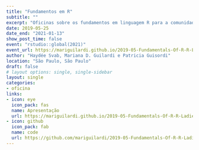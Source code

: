 ```yaml
---
title: "Fundamentos em R"
subtitle: ""
excerpt: "Oficinas sobre os fundamentos em linguagem R para a comunidade RLadies São Paulo"
date: 2019-05-25
date_end: "2021-01-13"
show_post_time: false
event: "rstudio::global(2021)"
event_url: https://mariguilardi.github.io/2019-05-Fundamentals-Of-R-R-LadiesSP/#1
author: "Haydée Svab, Mariana D. Guilardi e Patricia Guisordi"
location: "São Paulo, São Paulo"
draft: false
# layout options: single, single-sidebar
layout: single
categories:
- oficina
links:
- icon: eye
  icon_pack: fas
  name: Apresentação
  url: https://mariguilardi.github.io/2019-05-Fundamentals-Of-R-R-LadiesSP/#1
- icon: github
  icon_pack: fab
  name: code
  url: https://github.com/mariguilardi/2019-05-Fundamentals-Of-R-R-LadiesSP
---
```


